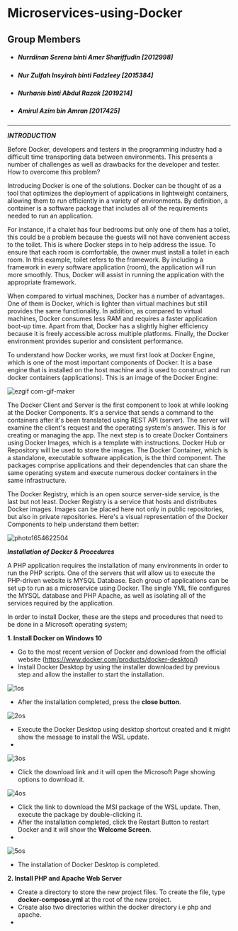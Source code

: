 # Microservices-using-Docker

## Group Members

- ##### Nurrdinan Serena binti Amer Shariffudin [2012998]
- ##### Nur Zulfah Insyirah binti Fadzleey [2015384]
- ##### Nurhanis binti Abdul Razak [2019214]
- ##### Amirul Azim bin Amran [2017425]

--------

***INTRODUCTION***

Before Docker, developers and testers in the programming industry had a difficult time transporting data between environments. This presents a number of challenges as well as drawbacks for the developer and tester. How to overcome this problem? 

Introducing Docker is one of the solutions. Docker can be thought of as a tool that optimizes the deployment of applications in lightweight containers, allowing them to run efficiently in a variety of environments. By definition, a container is a software package that includes all of the requirements needed to run an application.

For instance, if a chalet has four bedrooms but only one of them has a toilet, this could be a problem because the guests will not have convenient access to the toilet. This is where Docker steps in to help address the issue. To ensure that each room is comfortable, the owner must install a toilet in each room. In this example, toilet refers to the framework. By including a framework in every software application (room), the application will run more smoothly. Thus, Docker will assist in running the application with the appropriate framework.

When compared to virtual machines, Docker has a number of advantages. One of them is Docker, which is lighter than virtual machines but still provides the same functionality. In addition, as compared to virtual machines, Docker consumes less RAM and requires a faster application boot-up time. Apart from that, Docker has a slightly higher efficiency because it is freely accessible across multiple platforms. Finally, the Docker environment provides superior and consistent performance.

To understand how Docker works, we must first look at Docker Engine, which is one of the most important components of Docker. It is a base engine that is installed on the host machine and is used to construct and run docker containers (applications). This is an image of the Docker Engine:

![ezgif com-gif-maker](https://user-images.githubusercontent.com/93330469/172448562-30be5c47-0f4d-4cbf-8e52-238aca679712.jpg)

The Docker Client and Server is the first component to look at while looking at the Docker Components. It's a service that sends a command to the containers after it's been translated using REST API (server). The server will examine the client's request and the operating system's answer. This is for creating or managing the app. The next step is to create Docker Containers using Docker Images, which is a template with instructions. Docker Hub or Repository will be used to store the images. The Docker Container, which is a standalone, executable software application, is the third component. The packages comprise applications and their dependencies that can share the same operating system and execute numerous docker containers in the same infrastructure.

The Docker Registry, which is an open source server-side service, is the last but not least. Docker Registry is a service that hosts and distributes Docker images. Images can be placed here not only in public repositories, but also in private repositories. Here's a visual representation of the Docker Components to help understand them better:

![photo1654622504](https://user-images.githubusercontent.com/93330469/172448337-3842bce3-9643-4764-99c4-ab2250c4caf1.jpeg)

***Installation of Docker & Procedures***

A PHP application requires the installation of many environments in order to run the PHP scripts. One of the servers that will allow us to execute the PHP-driven website is MYSQL Database. Each group of applications can be set up to run as a microservice using Docker. The single YML file configures the MYSQL database and PHP Apache, as well as isolating all of the services required by the application.

In order to install Docker, these are the steps and procedures that need to be done in a Microsoft operating system;

**1. Install Docker on Windows 10**

- Go to the most recent version of Docker and download from the official website (https://www.docker.com/products/docker-desktop/)
- Install Docker Desktop by using the installer downloaded by previous step and allow the installer to start the installation.

![1os](https://user-images.githubusercontent.com/93330469/172459804-bdaf745e-bb8f-4555-a495-e3ea18442eb4.png)

- After the installation completed, press the **close button**.

![2os](https://user-images.githubusercontent.com/93330469/172460013-7c45ee30-780c-4482-a99b-f0879564061e.png)

- Execute the Docker Desktop using desktop shortcut created and it might show the message to install the WSL update.
- 
![3os](https://user-images.githubusercontent.com/93330469/172460166-d6db5e87-47a8-417a-8803-1135772a5294.png)

- Click the download link and it will open the Microsoft Page showing options to download it.

![4os](https://user-images.githubusercontent.com/93330469/172460055-298e809c-4c55-43df-b9d9-d34f8b046b6d.png)

- Click the link to download the MSI package of the WSL update. Then, execute the package by double-clicking it.
- After the installation completed, click the Restart Button to restart Docker and it will show the **Welcome Screen**.
- 
![5os](https://user-images.githubusercontent.com/93330469/172460260-8c81c7c7-997b-4143-92ce-bf9d549bb5ec.png)

- The installation of Docker Desktop is completed.

**2. Install PHP and Apache Web Server**

- Create a directory to store the new project files. To create the file, type **docker-compose.yml** at the root of the new project.
- Create also two directories within the docker directory i.e php and apache.
- 
